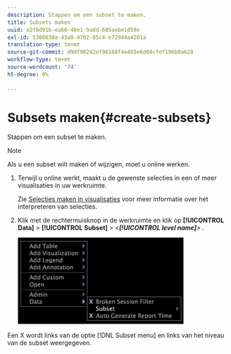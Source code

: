 ```yaml
---
description: Stappen om een subset te maken.
title: Subsets maken
uuid: e2f8d91b-ea66-46e1-9add-685aebe1d59e
exl-id: 5386638a-43a0-4702-85c4-e72944a4201a
translation-type: tm+mt
source-git-commit: d9df90242ef96188f4e4b5e6d04cfef196b0a628
workflow-type: tm+mt
source-wordcount: '74'
ht-degree: 0%

---
```


# Subsets maken{#create-subsets}

Stappen om een subset te maken.

>[!NOTE]
>
>Als u een subset wilt maken of wijzigen, moet u online werken.

1. Terwijl u online werkt, maakt u de gewenste selecties in een of meer visualisaties in uw werkruimte.

   Zie [Selecties maken in visualisaties](../../../../home/c-get-started/c-vis/c-sel-vis/c-sel-vis.md#concept-012870ec22c7476e9afbf3b8b2515746) voor meer informatie over het interpreteren van selecties.

1. Klik met de rechtermuisknop in de werkruimte en klik op **[!UICONTROL Data]** > **[!UICONTROL Subset]** > *&lt;**[!UICONTROL level name]**>*
.

   ![](assets/mnu_Subset.png)

Een X wordt links van de optie [!DNL Subset menu] en links van het niveau van de subset weergegeven.
